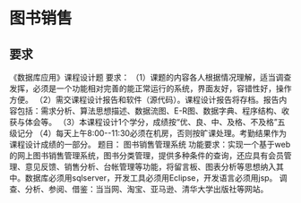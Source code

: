 ﻿# 图书销售




## 要求

《数据库应用》课程设计题
要求：
（1）课题的内容各人根据情况理解，适当调查发挥，必须是一个功能相对完善的能正常运行的系统，界面友好，容错性好，操作方便。
（2）需交课程设计报告和软件（源代码）。课程设计报告将存档。报告内容包括：需求分析、算法思想描述、数据流图、E-R图、数据字典、程序结构、收获与体会等。
（3）本课程设计1个学分，成绩按“优、良、中、及格、不及格”五级记分
（4）每天上午8:00--11:30必须在机房，否则按旷课处理。考勤结果作为课程设计成绩的一部分。
题目：
图书销售管理系统
功能要求：实现一个基于web的网上图书销售管理系统，图书分类管理，提供多种条件的查询，还应具有会员管理、意见反馈、销售分析、台帐管理等功能，将留言板、图表分析等思想纳入其中。数据库必须用sqlserver，开发工具必须用Eclipse，开发语言必须用jsp。
调查、分析、参阅、借鉴：当当网、淘宝、亚马逊、清华大学出版社等网站。

